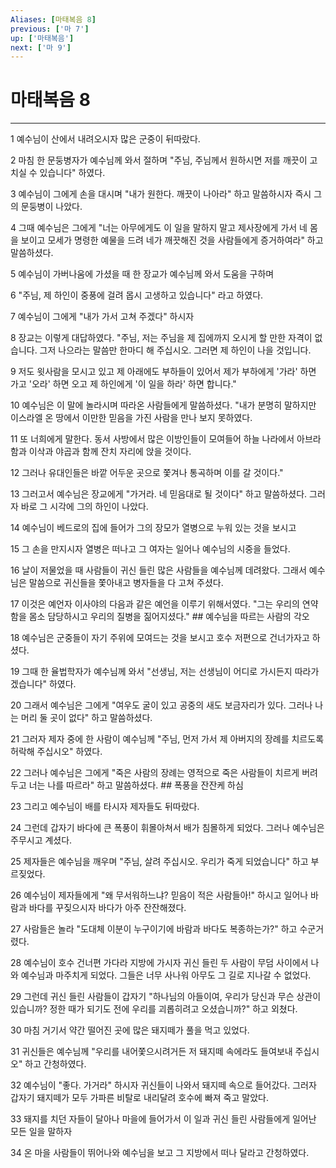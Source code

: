 ```yaml
---
Aliases: [마태복음 8]
previous: ['마 7']
up: ['마태복음']
next: ['마 9']
---
```

# 마태복음 8

***


1 예수님이 산에서 내려오시자 많은 군중이 뒤따랐다. 

2 마침 한 문둥병자가 예수님께 와서 절하며 "주님, 주님께서 원하시면 저를 깨끗이 고치실 수 있습니다" 하였다. 

3 예수님이 그에게 손을 대시며 "내가 원한다. 깨끗이 나아라" 하고 말씀하시자 즉시 그의 문둥병이 나았다. 

4 그때 예수님은 그에게 "너는 아무에게도 이 일을 말하지 말고 제사장에게 가서 네 몸을 보이고 모세가 명령한 예물을 드려 네가 깨끗해진 것을 사람들에게 증거하여라" 하고 말씀하셨다. 

5 예수님이 가버나움에 가셨을 때 한 장교가 예수님께 와서 도움을 구하며 

6 "주님, 제 하인이 중풍에 걸려 몹시 고생하고 있습니다" 라고 하였다. 

7 예수님이 그에게 "내가 가서 고쳐 주겠다" 하시자 

8 장교는 이렇게 대답하였다. "주님, 저는 주님을 제 집에까지 오시게 할 만한 자격이 없습니다. 그저 나으라는 말씀만 한마디 해 주십시오. 그러면 제 하인이 나을 것입니다. 

9 저도 윗사람을 모시고 있고 제 아래에도 부하들이 있어서 제가 부하에게 '가라' 하면 가고 '오라' 하면 오고 제 하인에게 '이 일을 하라' 하면 합니다." 

10 예수님은 이 말에 놀라시며 따라온 사람들에게 말씀하셨다. "내가 분명히 말하지만 이스라엘 온 땅에서 이만한 믿음을 가진 사람을 만나 보지 못하였다. 

11 또 너희에게 말한다. 동서 사방에서 많은 이방인들이 모여들어 하늘 나라에서 아브라함과 이삭과 야곱과 함께 잔치 자리에 앉을 것이다. 

12 그러나 유대인들은 바깥 어두운 곳으로 쫓겨나 통곡하며 이를 갈 것이다." 

13 그러고서 예수님은 장교에게 "가거라. 네 믿음대로 될 것이다" 하고 말씀하셨다. 그러자 바로 그 시각에 그의 하인이 나았다. 

14 예수님이 베드로의 집에 들어가 그의 장모가 열병으로 누워 있는 것을 보시고 

15 그 손을 만지시자 열병은 떠나고 그 여자는 일어나 예수님의 시중을 들었다. 

16 날이 저물었을 때 사람들이 귀신 들린 많은 사람들을 예수님께 데려왔다. 그래서 예수님은 말씀으로 귀신들을 쫓아내고 병자들을 다 고쳐 주셨다. 

17 이것은 예언자 이사야의 다음과 같은 예언을 이루기 위해서였다. "그는 우리의 연약함을 몸소 담당하시고 우리의 질병을 짊어지셨다." ## 예수님을 따르는 사람의 각오 

18 예수님은 군중들이 자기 주위에 모여드는 것을 보시고 호수 저편으로 건너가자고 하셨다. 

19 그때 한 율법학자가 예수님께 와서 "선생님, 저는 선생님이 어디로 가시든지 따라가겠습니다" 하였다. 

20 그래서 예수님은 그에게 "여우도 굴이 있고 공중의 새도 보금자리가 있다. 그러나 나는 머리 둘 곳이 없다" 하고 말씀하셨다. 

21 그러자 제자 중에 한 사람이 예수님께 "주님, 먼저 가서 제 아버지의 장례를 치르도록 허락해 주십시오" 하였다. 

22 그러나 예수님은 그에게 "죽은 사람의 장례는 영적으로 죽은 사람들이 치르게 버려 두고 너는 나를 따르라" 하고 말씀하셨다. ## 폭풍을 잔잔케 하심 

23 그리고 예수님이 배를 타시자 제자들도 뒤따랐다. 

24 그런데 갑자기 바다에 큰 폭풍이 휘몰아쳐서 배가 침몰하게 되었다. 그러나 예수님은 주무시고 계셨다. 

25 제자들은 예수님을 깨우며 "주님, 살려 주십시오. 우리가 죽게 되었습니다" 하고 부르짖었다. 

26 예수님이 제자들에게 "왜 무서워하느냐? 믿음이 적은 사람들아!" 하시고 일어나 바람과 바다를 꾸짖으시자 바다가 아주 잔잔해졌다. 

27 사람들은 놀라 "도대체 이분이 누구이기에 바람과 바다도 복종하는가?" 하고 수군거렸다. 

28 예수님이 호수 건너편 가다라 지방에 가시자 귀신 들린 두 사람이 무덤 사이에서 나와 예수님과 마주치게 되었다. 그들은 너무 사나워 아무도 그 길로 지나갈 수 없었다. 

29 그런데 귀신 들린 사람들이 갑자기 "하나님의 아들이여, 우리가 당신과 무슨 상관이 있습니까? 정한 때가 되기도 전에 우리를 괴롭히려고 오셨습니까?" 하고 외쳤다. 

30 마침 거기서 약간 떨어진 곳에 많은 돼지떼가 풀을 먹고 있었다. 

31 귀신들은 예수님께 "우리를 내어쫓으시려거든 저 돼지떼 속에라도 들여보내 주십시오" 하고 간청하였다. 

32 예수님이 "좋다. 가거라" 하시자 귀신들이 나와서 돼지떼 속으로 들어갔다. 그러자 갑자기 돼지떼가 모두 가파른 비탈로 내리달려 호수에 빠져 죽고 말았다. 

33 돼지를 치던 자들이 달아나 마을에 들어가서 이 일과 귀신 들린 사람들에게 일어난 모든 일을 말하자 

34 온 마을 사람들이 뛰어나와 예수님을 보고 그 지방에서 떠나 달라고 간청하였다.
